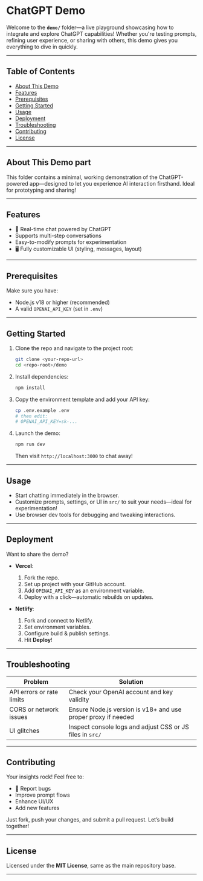 #  ChatGPT Demo

Welcome to the **`demo/`** folder—a live playground showcasing how to integrate and explore ChatGPT capabilities! Whether you're testing prompts, refining user experience, or sharing with others, this demo gives you everything to dive in quickly.

----

##  Table of Contents

- [ About This Demo](#about-this-demo)  
- [ Features](#features)  
- [ Prerequisites](#prerequisites)  
- [ Getting Started](#getting-started)  
- [ Usage](#usage)  
- [ Deployment](#deployment)  
- [ Troubleshooting](#troubleshooting)  
- [ Contributing](#contributing)  
- [ License](#license)  

---

##  About This Demo part

This folder contains a minimal, working demonstration of the ChatGPT-powered app—designed to let you experience AI interaction firsthand. Ideal for prototyping and sharing!

---

##  Features

- 💬 Real-time chat powered by ChatGPT  
-  Supports multi-step conversations  
-  Easy-to-modify prompts for experimentation  
- 🖥️ Fully customizable UI (styling, messages, layout)  

---

##  Prerequisites

Make sure you have:

-  Node.js v18 or higher (recommended)  
-  A valid `OPENAI_API_KEY` (set in `.env`)  

---

##  Getting Started

1. Clone the repo and navigate to the project root:
    ```bash
    git clone <your-repo-url>
    cd <repo-root>/demo
    ```

2. Install dependencies:
    ```bash
    npm install
    ```

3. Copy the environment template and add your API key:
    ```bash
    cp .env.example .env
    # then edit:
    # OPENAI_API_KEY=sk-...
    ```

4. Launch the demo:
    ```bash
    npm run dev
    ```
   Then visit `http://localhost:3000` to chat away!

---

##  Usage

- Start chatting immediately in the browser.
- Customize prompts, settings, or UI in `src/` to suit your needs—ideal for experimentation!
- Use browser dev tools for debugging and tweaking interactions.

---

##  Deployment

Want to share the demo?

- **Vercel**:  
  1. Fork the repo.  
  2. Set up project with your GitHub account.  
  3. Add `OPENAI_API_KEY` as an environment variable.  
  4. Deploy with a click—automatic rebuilds on updates.

- **Netlify**:  
  1. Fork and connect to Netlify.  
  2. Set environment variables.  
  3. Configure build & publish settings.  
  4. Hit **Deploy**!

---

##  Troubleshooting

| Problem | Solution |
|--------|----------|
| API errors or rate limits | Check your OpenAI account and key validity |
| CORS or network issues | Ensure Node.js version is v18+ and use proper proxy if needed |
| UI glitches | Inspect console logs and adjust CSS or JS files in `src/` |

---

##  Contributing

Your insights rock! Feel free to:

- 🐛 Report bugs  
-  Improve prompt flows  
-  Enhance UI/UX  
-  Add new features  

Just fork, push your changes, and submit a pull request. Let’s build together!

---

##  License

Licensed under the **MIT License**, same as the main repository base.

---
